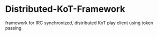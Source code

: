# Distributed-KoT-Framework
framework for IRC synchronized, distributed KoT play client using token passing
